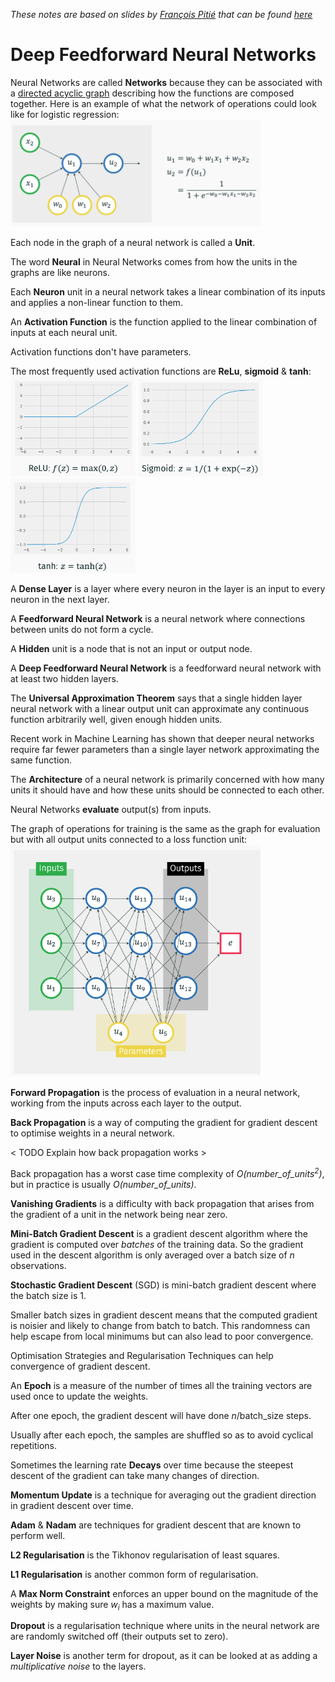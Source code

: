 *These notes are based on slides by [François Pitié](https://francois.pitie.net/) that can be found [here](https://github.com/frcs/EE4C16/blob/master/handouts/handout-05-deep-feedforward-networks.pdf)*

# Deep Feedforward Neural Networks

Neural Networks are called **Networks** because they can be associated with a [directed acyclic graph](https://en.wikipedia.org/wiki/Directed_acyclic_graph) describing how the functions are composed together. Here is an example of what the network of operations could look like for logistic regression:  
<img src="https://github.com/nating/EE4C16/blob/master/assets/notes-images/logistic-regression-network.png" width="400"/>

Each node in the graph of a neural network is called a **Unit**.

The word **Neural** in Neural Networks comes from how the units in the graphs are like neurons.

Each **Neuron** unit in a neural network takes a linear combination of its inputs and applies a non-linear function to them.

An **Activation Function** is the function applied to the linear combination of inputs at each neural unit.

Activation functions don't have parameters.

The most frequently used activation functions are **ReLu**, **sigmoid** & **tanh**:  
<img src="https://github.com/nating/EE4C16/blob/master/assets/notes-images/relu.png" width="200"/>
<img src="https://github.com/nating/EE4C16/blob/master/assets/notes-images/sigmoid.png" width="200"/>
<img src="https://github.com/nating/EE4C16/blob/master/assets/notes-images/tanh.png" width="200"/>

A **Dense Layer** is a layer where every neuron in the layer is an input to every neuron in the next layer.

A **Feedforward Neural Network** is a neural network where connections between units do not form a cycle.

A **Hidden** unit is a node that is not an input or output node.

A **Deep Feedforward Neural Network** is a feedforward neural network with at least two hidden layers.

The **Universal Approximation Theorem** says that a single hidden layer neural network with a linear output unit can approximate any continuous function arbitrarily well, given enough hidden units.

Recent work in Machine Learning has shown that deeper neural networks require far fewer parameters than a single layer network approximating the same function.

The **Architecture** of a neural network is primarily concerned with how many units it should have and how these units should be connected to each other.

Neural Networks **evaluate** output(s) from inputs.

The graph of operations for training is the same as the graph for evaluation but with all output units connected to a loss function unit:  
<img src="https://github.com/nating/EE4C16/blob/master/assets/notes-images/training-operations-graph.png" width="400"/>

**Forward Propagation** is the process of evaluation in a neural network, working from the inputs across each layer to the output.

**Back Propagation** is a way of computing the gradient for gradient descent to optimise weights in a neural network.

< TODO Explain how back propagation works >

Back propagation has a worst case time complexity of *O(number_of_units<sup>2</sup>)*, but in practice is usually *O(number_of_units)*.

**Vanishing Gradients** is a difficulty with back propagation that arises from the gradient of a unit in the network being near zero.

**Mini-Batch Gradient Descent** is a gradient descent algorithm where the gradient is computed over *batches* of the training data. So the gradient used in the descent algorithm is only averaged over a batch size of *n* observations.

**Stochastic Gradient Descent** (SGD) is mini-batch gradient descent where the batch size is 1.

Smaller batch sizes in gradient descent means that the computed gradient is noisier and likely to change from batch to batch. This randomness can help escape from local minimums but can also lead to poor convergence.

Optimisation Strategies and Regularisation Techniques can help convergence of gradient descent.

An **Epoch** is a measure of the number of times all the training vectors are used once to update the weights.

After one epoch, the gradient descent will have done *n*/batch_size steps.

Usually after each epoch, the samples are shuffled so as to avoid cyclical repetitions.

Sometimes the learning rate **Decays** over time because the steepest descent of the gradient can take many changes of direction.

**Momentum Update** is a technique for averaging out the gradient direction in gradient descent over time.

**Adam** & **Nadam** are techniques for gradient descent that are known to perform well.

**L2 Regularisation** is the Tikhonov regularisation of least squares.

**L1 Regularisation** is another common form of regularisation.

A **Max Norm Constraint** enforces an upper bound on the magnitude of the weights by making sure *w<sub>i</sub>* has a maximum value.

**Dropout** is a regularisation technique where units in the neural network are are randomly switched off (their outputs set to zero).

**Layer Noise** is another term for dropout, as it can be looked at as adding a *multiplicative noise* to the layers.
